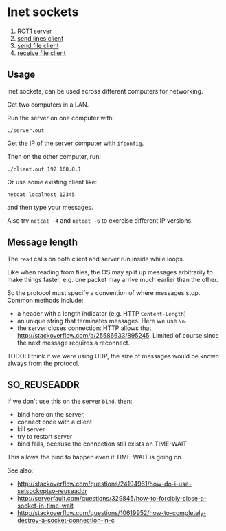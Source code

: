 # Inet sockets

1. [ROT1 server](rot1_server.c)
1. [send lines client](send_lines_client.c)
1. [send file client](send_file_client.c)
1. [receive file client](receive_file_client.c)

## Usage

Inet sockets, can be used across different computers for networking.

Get two computers in a LAN.

Run the server on one computer with:

    ./server.out

Get the IP of the server computer with `ifconfig`.

Then on the other computer, run:

    ./client.out 192.168.0.1

Or use some existing client like:

    netcat localhost 12345

and then type your messages.

Also try `netcat -4` and `netcat -6` to exercise different IP versions.

## Message length

The `read` calls on both client and server run inside while loops.

Like when reading from files, the OS may split up messages arbitrarily to make things faster, e.g. one packet may arrive much earlier than the other.

So the protocol must specify a convention of where messages stop. Common methods include:

- a header with a length indicator (e.g. HTTP `Content-Length`)
- an unique string that terminates messages. Here we use `\n`.
- the server closes connection: HTTP allows that <http://stackoverflow.com/a/25586633/895245>. Limited of course since the next message requires a reconnect.

TODO: I think if we were using UDP, the size of messages would be known always from the protocol.

## SO_REUSEADDR

If we don't use this on the server `bind`, then:

- bind here on the server,
- connect once with a client
- kill server
- try to restart server
- bind fails, because the connection still exists on TIME-WAIT

This allows the bind to happen even it TIME-WAIT is going on.

See also:

- <http://stackoverflow.com/questions/24194961/how-do-i-use-setsockoptso-reuseaddr>
- <http://serverfault.com/questions/329845/how-to-forcibly-close-a-socket-in-time-wait>
- <http://stackoverflow.com/questions/10619952/how-to-completely-destroy-a-socket-connection-in-c>
